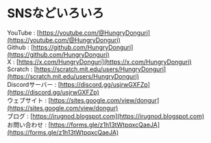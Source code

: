 # SNSなどいろいろ
YouTube : [https://youtube.com/@HungryDonguri](https://youtube.com/@HungryDonguri)  
Github : [https://github.com/HungryDonguri](https://github.com/HungryDonguri)  
X : [https://x.com/HungryDonguri](https://x.com/HungryDonguri)  
Scratch : [https://scratch.mit.edu/users/HungryDonguri](https://scratch.mit.edu/users/HungryDonguri)  
Discordサーバー : [https://discord.gg/usjrwGXFZp](https://discord.gg/usjrwGXFZp)  
ウェブサイト : [https://sites.google.com/view/dongur](https://sites.google.com/view/dongur)  
ブログ : [https://irugnod.blogspot.com](https://irugnod.blogspot.com)  
お問い合わせ : [https://forms.gle/z1h13tWtpqxcQaeJA](https://forms.gle/z1h13tWtpqxcQaeJA)
